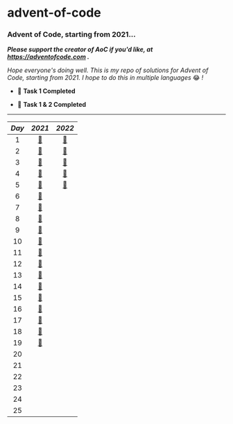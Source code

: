 # advent-of-code

### Advent of Code, starting from 2021...

**_Please support the creator of AoC if you'd like, at https://adventofcode.com
._**

_Hope everyone's doing well. This is my repo of solutions for Advent of Code,
starting from 2021. I hope to do this in multiple languages_ 😂 _!_

- 🎉 **Task 1 Completed**

- 🎊 **Task 1 & 2 Completed**

---

|_Day_|_2021_|_2022_|
|:---:|:---:|:---:|
|1|[🎊](src/main/java/com/jxng1/aoc21/days/Day1.java)|[🎊](src/main/java/com/jxng1/aoc22/days/Day1.java)
|2|[🎊](src/main/java/com/jxng1/aoc21/days/Day2.java)|[🎊](src/main/java/com/jxng1/aoc22/days/Day2.java)
|3|[🎊](src/main/java/com/jxng1/aoc21/days/Day3.java)|[🎊](src/main/java/com/jxng1/aoc22/days/Day3.java)
|4|[🎊](src/main/java/com/jxng1/aoc21/days/Day4.java)|[🎊](src/main/java/com/jxng1/aoc22/days/Day4.java)
|5|[🎊](src/main/java/com/jxng1/aoc21/days/Day5.java)|[🎊](src/main/java/com/jxng1/aoc22/days/Day5.java)
|6|[🎊](src/main/java/com/jxng1/aoc21/days/Day6.java)|
|7|[🎊](src/main/java/com/jxng1/aoc21/days/Day7.java)|
|8|[🎊](src/main/java/com/jxng1/aoc21/days/Day8.java)|
|9|[🎊](src/main/java/com/jxng1/aoc21/days/Day9.java)|
|10|[🎊](src/main/java/com/jxng1/aoc21/days/Day10.java)|
|11|[🎊](src/main/java/com/jxng1/aoc21/days/Day11.java)|
|12|[🎊](src/main/java/com/jxng1/aoc21/days/Day12.java)|
|13|[🎊](src/main/java/com/jxng1/aoc21/days/Day13.java)|
|14|[🎊](src/main/java/com/jxng1/aoc21/days/Day14.java)|
|15|[🎊](src/main/java/com/jxng1/aoc21/days/Day15.java)|
|16|[🎊](src/main/java/com/jxng1/aoc21/days/Day16.java)|
|17|[🎊](src/main/java/com/jxng1/aoc21/days/Day17.java)|
|18|[🎊](src/main/java/com/jxng1/aoc21/days/Day18.java)|
|19|[🎊](src/main/java/com/jxng1/aoc21/days/Day19.java)|
|20|
|21|
|22|
|23|
|24|
|25|


